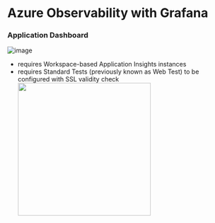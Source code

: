 # Azure Observability with Grafana


### Application Dashboard  

![image](https://github.com/weixian-zhang/Gov-POC-Azure-Observability-Grafana/assets/43234101/e7bd3aa1-fb91-455f-a786-8a7cc23f9115)
 

* requires Workspace-based Application Insights instances
* requires Standard Tests (previously known as Web Test) to be configured with SSL validity check
  <img src ="https://github.com/weixian-zhang/Gov-POC-Azure-Observability-Grafana/assets/43234101/29ba0e07-3f44-4e49-b000-8f16d39d7fc3" width="300px" height="300px" />

